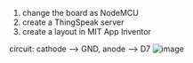 
1. change the board as NodeMCU
2. create a ThingSpeak server
3. create a layout in MIT App Inventor

circuit: cathode --> GND, anode --> D7
   ![image](https://github.com/tej-mahender/IoT/assets/148678239/690a719f-471d-456f-be2f-992bc77c606e)
